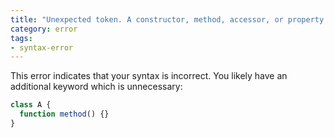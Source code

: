 ```yaml
---
title: "Unexpected token. A constructor, method, accessor, or property was expected."
category: error
tags:
- syntax-error
---
```


This error indicates that your syntax is incorrect. You likely have an
additional keyword which is unnecessary:

```ts
class A {
  function method() {}
}
```
